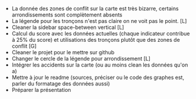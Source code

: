 - La donnée des zones de conflit sur la carte est très bizarre, certains arrondissements sont complètement absents
- La légende pour les tronçons n'est pas claire on ne voit pas le point. [L]
- Cleaner la sidebar space-between vertical [L]
- Calcul du score avec les données actuelles (chaque indicateur contribue à 25% du score) et utilisations des tronçons plutôt que des zones de conflit [G]
- Cleaner le projet pour le mettre sur github
- Changer le cercle de la légende pour arrondissement [L]
- Intégrer les accidents sur la carte (ou au moins clean les données qu'on a)
- Mettre à jour le readme (sources, préciser ou le code des graphes est, parler du formatage des données aussi)
- Préparer la présentation
